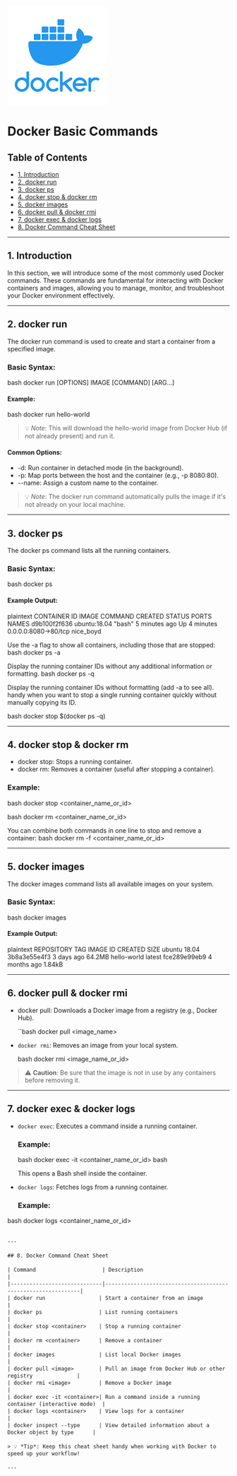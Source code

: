 <div align="left">
  <img src="/resources/images/docker-logo.png" alt="Docker" >
</div>

<!-- omit in toc -->
# Docker Basic Commands

<!-- omit in toc -->
## Table of Contents

- [1. Introduction](#1-introduction)
- [2. docker run](#2-docker-run)
- [3. docker ps](#3-docker-ps)
- [4. docker stop & docker rm](#4-docker-stop--docker-rm)
- [5. docker images](#5-docker-images)
- [6. docker pull & docker rmi](#6-docker-pull--docker-rmi)
- [7. docker exec & docker logs](#7-docker-exec--docker-logs)
- [8. Docker Command Cheat Sheet](#8-docker-command-cheat-sheet)

---

## 1. Introduction

In this section, we will introduce some of the most commonly used Docker commands. These commands are fundamental for interacting with Docker containers and images, allowing you to manage, monitor, and troubleshoot your Docker environment effectively.

---

## 2. docker run

The docker run command is used to create and start a container from a specified image.

### Basic Syntax:
bash 
docker run [OPTIONS] IMAGE [COMMAND] [ARG...] 


#### Example:
bash 
docker run hello-world 


> 💡 *Note*: This will download the hello-world image from Docker Hub (if not already present) and run it.

#### Common Options:
- -d: Run container in detached mode (in the background).
- -p: Map ports between the host and the container (e.g., -p 8080:80).
- --name: Assign a custom name to the container.

> 💡 *Note*: The docker run command automatically pulls the image if it's not already on your local machine.

---

## 3. docker ps

The docker ps command lists all the running containers.

### Basic Syntax:
bash 
docker ps 

#### Example Output:

plaintext
CONTAINER ID   IMAGE           COMMAND                  CREATED        STATUS       PORTS                  NAMES
d9b100f2f636   ubuntu:18.04    "bash"                   5 minutes ago  Up 4 minutes  0.0.0.0:8080->80/tcp   nice_boyd


Use the -a flag to show all containers, including those that are stopped:
bash 
docker ps -a 

Display the running container IDs without any additional information or formatting. 
bash 
docker ps -q 

Display the running container IDs without formatting (add -a to see all).  
handy when you want to stop a single running container quickly without manually copying its ID.

bash 
docker stop $(docker ps -q)

---

## 4. docker stop & docker rm

- docker stop: Stops a running container.
- docker rm: Removes a container (useful after stopping a container).

### Example:
bash 
docker stop <container_name_or_id> 

bash 
docker rm <container_name_or_id> 


You can combine both commands in one line to stop and remove a container:
bash 
docker rm -f <container_name_or_id> 


---

## 5. docker images

The docker images command lists all available images on your system.

### Basic Syntax:
bash 
docker images 


#### Example Output:
 plaintext
 REPOSITORY          TAG       IMAGE ID       CREATED         SIZE
 ubuntu              18.04     3b8a3e55e4f3   3 days ago      64.2MB
 hello-world         latest    fce289e99eb9   4 months ago    1.84kB
 
---

## 6. docker pull & docker rmi

- docker pull: Downloads a Docker image from a registry (e.g., Docker Hub).
  
  ``bash 
  docker pull <image_name> 
  

- `docker rmi`: Removes an image from your local system.
  
  bash 
  docker rmi <image_name_or_id> 
  

> ⚠ **Caution**: Be sure that the image is not in use by any containers before removing it.

---

## 7. docker exec & docker logs

- `docker exec`: Executes a command inside a running container.

  ### Example:
  bash 
  docker exec -it <container_name_or_id> bash 
  

  This opens a Bash shell inside the container.

- `docker logs`: Fetches logs from a running container.

  ### Example:
bash 
docker logs <container_name_or_id> 
```

---

## 8. Docker Command Cheat Sheet

| Command                     | Description                                                  |
|-----------------------------|--------------------------------------------------------------|
| docker run                 | Start a container from an image                              |
| docker ps                  | List running containers                                      |
| docker stop <container>    | Stop a running container                                     |
| docker rm <container>      | Remove a container                                           |
| docker images              | List local Docker images                                     |
| docker pull <image>        | Pull an image from Docker Hub or other registry              |
| docker rmi <image>         | Remove a Docker image                                        |
| docker exec -it <container>| Run a command inside a running container (interactive mode)  |
| docker logs <container>    | View logs for a container                                    |
| docker inspect --type      | View detailed information about a Docker object by type      |

> 💡 *Tip*: Keep this cheat sheet handy when working with Docker to speed up your workflow!

---